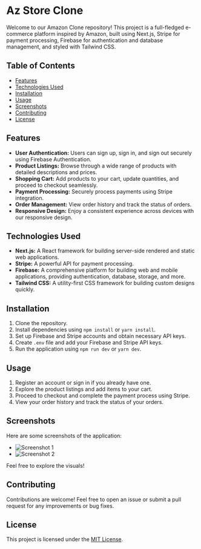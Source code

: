 
# Az Store Clone

Welcome to our Amazon Clone repository! This project is a full-fledged e-commerce platform inspired by Amazon, built using Next.js, Stripe for payment processing, Firebase for authentication and database management, and styled with Tailwind CSS.

## Table of Contents
- [Features](#features)
- [Technologies Used](#technologies-used)
- [Installation](#installation)
- [Usage](#usage)
- [Screenshots](#screenshots)
- [Contributing](#contributing)
- [License](#license)

## Features
- **User Authentication:** Users can sign up, sign in, and sign out securely using Firebase Authentication.
- **Product Listings:** Browse through a wide range of products with detailed descriptions and prices.
- **Shopping Cart:** Add products to your cart, update quantities, and proceed to checkout seamlessly.
- **Payment Processing:** Securely process payments using Stripe integration.
- **Order Management:** View order history and track the status of orders.
- **Responsive Design:** Enjoy a consistent experience across devices with our responsive design.

## Technologies Used
- **Next.js:** A React framework for building server-side rendered and static web applications.
- **Stripe:** A powerful API for payment processing.
- **Firebase:** A comprehensive platform for building web and mobile applications, providing authentication, database, storage, and more.
- **Tailwind CSS:** A utility-first CSS framework for building custom designs quickly.

## Installation
1. Clone the repository.
2. Install dependencies using `npm install` or `yarn install`.
3. Set up Firebase and Stripe accounts and obtain necessary API keys.
4. Create `.env` file and add your Firebase and Stripe API keys.
5. Run the application using `npm run dev` or `yarn dev`.

## Usage
1. Register an account or sign in if you already have one.
2. Explore the product listings and add items to your cart.
3. Proceed to checkout and complete the payment process using Stripe.
4. View your order history and track the status of your orders.

## Screenshots
Here are some screenshots of the application:

- ![Screenshot 1](https://example.com/screenshot1.png)
- ![Screenshot 2](https://example.com/screenshot2.png)

Feel free to explore the visuals!

## Contributing
Contributions are welcome! Feel free to open an issue or submit a pull request for any improvements or bug fixes.

## License
This project is licensed under the [MIT License](LICENSE).
